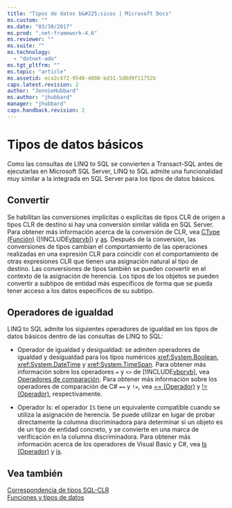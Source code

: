 ```yaml
---
title: "Tipos de datos b&#225;sicos | Microsoft Docs"
ms.custom: ""
ms.date: "03/30/2017"
ms.prod: ".net-framework-4.6"
ms.reviewer: ""
ms.suite: ""
ms.technology: 
  - "dotnet-ado"
ms.tgt_pltfrm: ""
ms.topic: "article"
ms.assetid: eca2c472-9548-4800-bd31-5d8d9f11752b
caps.latest.revision: 2
author: "JennieHubbard"
ms.author: "jhubbard"
manager: "jhubbard"
caps.handback.revision: 2
---
```

# Tipos de datos b&#225;sicos
Como las consultas de LINQ to SQL se convierten a Transact\-SQL antes de ejecutarlas en Microsoft SQL Server,  LINQ to SQL admite una funcionalidad muy similar a la integrada en SQL Server para los tipos de datos básicos.  
  
## Convertir  
 Se habilitan las conversiones implícitas o explícitas de tipos CLR de origen a tipos CLR de destino si hay una conversión similar válida en SQL Server.  Para obtener más información acerca de la conversión de CLR, vea [CType \(Función\)](../Topic/CType%20Function%20\(Visual%20Basic\).md) \([!INCLUDE[vbprvb](../../../../../../includes/vbprvb-md.md)]\) y [as](../Topic/as%20\(C%23%20Reference\).md).  Después de la conversión, las conversiones de tipos cambian el comportamiento de las operaciones realizadas en una expresión CLR para coincidir con el comportamiento de otras expresiones CLR que tienen una asignación natural al tipo de destino. Las conversiones de tipos también se pueden convertir en el contexto de la asignación de herencia.  Los tipos de los objetos se pueden convertir a subtipos de entidad más específicos de forma que se pueda tener acceso a los datos específicos de su subtipo.  
  
## Operadores de igualdad  
 LINQ to SQL admite los siguientes operadores de igualdad en los tipos de datos básicos dentro de las consultas de LINQ to SQL:  
  
-   Operador de igualdad y desigualdad: se admiten operadores de igualdad y desigualdad para los tipos numéricos <xref:System.Boolean>, <xref:System.DateTime> y <xref:System.TimeSpan>.  Para obtener más información sobre los operadores `=` y `<>` de [!INCLUDE[vbprvb](../../../../../../includes/vbprvb-md.md)], vea [Operadores de comparación](../Topic/Comparison%20Operators%20\(Visual%20Basic\).md). Para obtener más información sobre los operadores de comparación de C\# `==` y `!=`, vea [\=\= \(Operador\)](../Topic/==%20Operator%20\(C%23%20Reference\).md) y [\!\= \(Operador\)](../Topic/!=%20Operator%20\(C%23%20Reference\).md), respectivamente.  
  
-   Operador Is: el operador `IS` tiene un equivalente compatible cuando se utiliza la asignación de herencia.  Se puede utilizar en lugar de probar directamente la columna discriminadora para determinar si un objeto es de un tipo de entidad concreto, y se convierte en una marca de verificación en la columna discriminadora.  Para obtener más información acerca de los operadores de Visual Basic y C\#, vea [Is \(Operador\)](../Topic/Is%20Operator%20\(Visual%20Basic\).md) y [is](../Topic/is%20\(C%23%20Reference\).md).  
  
## Vea también  
 [Correspondencia de tipos SQL\-CLR](../../../../../../docs/framework/data/adonet/sql/linq/sql-clr-type-mapping.md)   
 [Funciones y tipos de datos](../../../../../../docs/framework/data/adonet/sql/linq/data-types-and-functions.md)